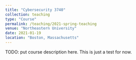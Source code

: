 ```yaml
---
title: "Cybersecurity 3740"
collection: teaching
type: "Course"
permalink: /teaching/2021-spring-teaching
venue: "Northeastern University"
date: 2021-01-19
location: "Boston, Massachusetts"
---
```


TODO: put course description here. This is just a test for now.
